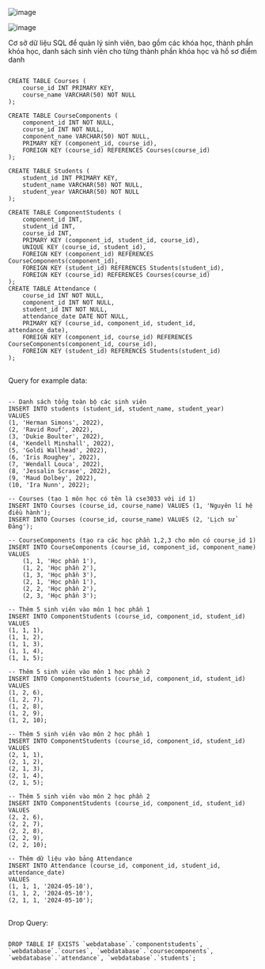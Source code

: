 ![image](https://github.com/thenamvn/course_management/assets/57611937/20cf00c4-e200-4080-9afc-747cc3a07011)

![image](https://github.com/thenamvn/course_management/assets/57611937/16db4df6-d1e8-4b5c-918c-4218d26fe137)


Cơ sở dữ liệu SQL để quản lý sinh viên, bao gồm các khóa học, thành phần khóa học, danh sách sinh viên cho từng thành phần khóa học và hồ sơ điểm danh
<pre>
<code>
CREATE TABLE Courses (
    course_id INT PRIMARY KEY,
    course_name VARCHAR(50) NOT NULL
);

CREATE TABLE CourseComponents (
    component_id INT NOT NULL,
    course_id INT NOT NULL,
    component_name VARCHAR(50) NOT NULL,
    PRIMARY KEY (component_id, course_id),
    FOREIGN KEY (course_id) REFERENCES Courses(course_id)
);

CREATE TABLE Students (
    student_id INT PRIMARY KEY,
    student_name VARCHAR(50) NOT NULL,
    student_year VARCHAR(50) NOT NULL
);

CREATE TABLE ComponentStudents (
    component_id INT,
    student_id INT,
    course_id INT,
    PRIMARY KEY (component_id, student_id, course_id),
    UNIQUE KEY (course_id, student_id),
    FOREIGN KEY (component_id) REFERENCES CourseComponents(component_id),
    FOREIGN KEY (student_id) REFERENCES Students(student_id),
    FOREIGN KEY (course_id) REFERENCES Courses(course_id)
);
CREATE TABLE Attendance (
    course_id INT NOT NULL,
    component_id INT NOT NULL,
    student_id INT NOT NULL,
    attendance_date DATE NOT NULL,
    PRIMARY KEY (course_id, component_id, student_id, attendance_date),
    FOREIGN KEY (component_id, course_id) REFERENCES CourseComponents(component_id, course_id),
    FOREIGN KEY (student_id) REFERENCES Students(student_id)
);
</code>
</pre>
Query for example data:
<pre>
<code>
-- Danh sách tổng toàn bộ các sinh viên
INSERT INTO students (student_id, student_name, student_year) 
VALUES 
(1, 'Herman Simons', 2022),
(2, 'Ravid Rouf', 2022),
(3, 'Dukie Boulter', 2022),
(4, 'Kendell Minshall', 2022),
(5, 'Goldi Wallhead', 2022),
(6, 'Iris Roughey', 2022),
(7, 'Wendall Louca', 2022),
(8, 'Jessalin Scrase', 2022),
(9, 'Maud Dolbey', 2022),
(10, 'Ira Nunn', 2022);

-- Courses (tạo 1 môn học có tên là cse3033 với id 1)
INSERT INTO Courses (course_id, course_name) VALUES (1, 'Nguyên lí hệ điều hành');
INSERT INTO Courses (course_id, course_name) VALUES (2, 'Lịch sử Đảng');

-- CourseComponents (tạo ra các học phần 1,2,3 cho môn có course_id 1)
INSERT INTO CourseComponents (course_id, component_id, component_name)
VALUES
    (1, 1, 'Học phần 1'),
    (1, 2, 'Học phần 2'),
    (1, 3, 'Học phần 3'),
    (2, 1, 'Học phần 1'),
    (2, 2, 'Học phần 2'),
    (2, 3, 'Học phần 3');

-- Thêm 5 sinh viên vào môn 1 học phần 1
INSERT INTO ComponentStudents (course_id, component_id, student_id) 
VALUES 
(1, 1, 1),
(1, 1, 2),
(1, 1, 3),
(1, 1, 4),
(1, 1, 5);

-- Thêm 5 sinh viên vào môn 1 học phần 2
INSERT INTO ComponentStudents (course_id, component_id, student_id) 
VALUES 
(1, 2, 6),
(1, 2, 7),
(1, 2, 8),
(1, 2, 9),
(1, 2, 10);

-- Thêm 5 sinh viên vào môn 2 học phần 1
INSERT INTO ComponentStudents (course_id, component_id, student_id) 
VALUES 
(2, 1, 1),
(2, 1, 2),
(2, 1, 3),
(2, 1, 4),
(2, 1, 5);

-- Thêm 5 sinh viên vào môn 2 học phần 2
INSERT INTO ComponentStudents (course_id, component_id, student_id) 
VALUES 
(2, 2, 6),
(2, 2, 7),
(2, 2, 8),
(2, 2, 9),
(2, 2, 10);

-- Thêm dữ liệu vào bảng Attendance
INSERT INTO Attendance (course_id, component_id, student_id, attendance_date)
VALUES 
(1, 1, 1, '2024-05-10'),
(1, 1, 2, '2024-05-10'),
(2, 1, 1, '2024-05-10');
</code>
</pre>

Drop Query:
<pre>
<code>
DROP TABLE IF EXISTS `webdatabase`.`componentstudents`, `webdatabase`.`courses`, `webdatabase`.`coursecomponents`, `webdatabase`.`attendance`, `webdatabase`.`students`;
</code>
</pre>
